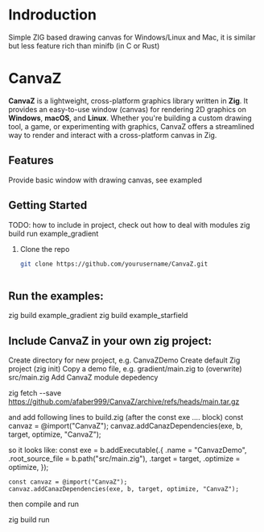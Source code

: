 # Indroduction
Simple ZIG based drawing canvas for Windows/Linux and Mac, it is similar but less feature rich than minifb (in C or Rust)

# CanvaZ
**CanvaZ** is a lightweight, cross-platform graphics library written in **Zig**. It provides an easy-to-use window (canvas) for rendering 2D graphics on **Windows**, **macOS**, and **Linux**. Whether you're building a custom drawing tool, a game, or experimenting with graphics, CanvaZ offers a streamlined way to render and interact with a cross-platform canvas in Zig.

## Features
Provide basic window with drawing canvas, see exampled


## Getting Started
TODO: how to include in project, check out how to deal with modules
zig build run example_gradient


1. Clone the repo
   ```bash
   git clone https://github.com/yourusername/CanvaZ.git



## Run the examples:

zig build example_gradient
zig build example_starfield


## Include CanvaZ in your own zig project:

Create directory for new project, e.g. CanvaZDemo
Create default Zig project (zig init)
Copy a demo file, e.g. gradient/main.zig to (overwrite) src/main.zig
Add CanvaZ module depedency

zig fetch --save https://github.com/afaber999/CanvaZ/archive/refs/heads/main.tar.gz


and add following lines to build.zig (after the const exe .... block)
    const canvaz = @import("CanvaZ");
    canvaz.addCanazDependencies(exe, b, target, optimize, "CanvaZ");


so it looks like:
    const exe = b.addExecutable(.{
        .name = "CanvazDemo",
        .root_source_file = b.path("src/main.zig"),
        .target = target,
        .optimize = optimize,
    });

    const canvaz = @import("CanvaZ");
    canvaz.addCanazDependencies(exe, b, target, optimize, "CanvaZ");
    

then compile and run

zig build run





